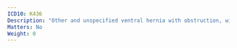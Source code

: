 ```yaml
---
ICD10: K436
Description: "Other and unspecified ventral hernia with obstruction, without gangrene"
Matters: No
Weight: 0
---
```

